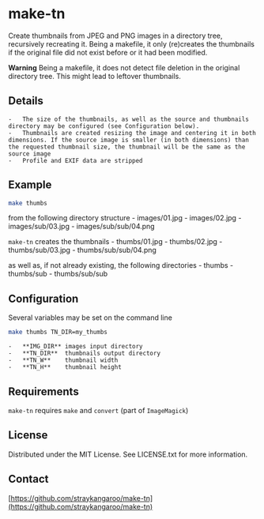 # make-tn

Create thumbnails from JPEG and PNG images in a directory tree, recursively recreating it.
Being a makefile, it only (re)creates the thumbnails if the original file did not exist before or it had been modified.

**Warning** Being a makefile, it does not detect file deletion in the original directory tree. This might lead to leftover thumbnails.

## Details
    -   The size of the thumbnails, as well as the source and thumbnails directory may be configured (see Configuration below).
    -   Thumbnails are created resizing the image and centering it in both dimensions. If the source image is smaller (in both dimensions) than the requested thumbnail size, the thumbnail will be the same as the source image
    -   Profile and EXIF data are stripped

## Example

```sh
make thumbs
```

from the following directory structure
    -   images/01.jpg
    -   images/02.jpg
    -   images/sub/03.jpg
    -   images/sub/sub/04.png

```make-tn``` creates the thumbnails
    -   thumbs/01.jpg
    -   thumbs/02.jpg
    -   thumbs/sub/03.jpg
    -   thumbs/sub/sub/04.png

as well as, if not already existing, the following directories
    -   thumbs
    -   thumbs/sub
    -   thumbs/sub/sub

## Configuration

Several variables may be set on the command line
```sh
make thumbs TN_DIR=my_thumbs
```
    -   **IMG_DIR** images input directory
    -   **TN_DIR**  thumbnails output directory
    -   **TN_W**    thumbnail width
    -   **TN_H**    thumbnail height


## Requirements

```make-tn``` requires ```make``` and ```convert``` (part of ```ImageMagick```)


## License

Distributed under the MIT License. See LICENSE.txt for more information.


## Contact

[https://github.com/straykangaroo/make-tn](https://github.com/straykangaroo/make-tn)
